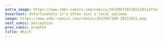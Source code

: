```yaml
---
extra_image: https://www.smbc-comics.com/comics/163396726720211011after.png
hovertext: Unfortunately it's often just a local optimum.
image: https://www.smbc-comics.com/comics/1633967169-20211011.png
next_comic: perception
prev_comic: prophet
title: Which
---
```


